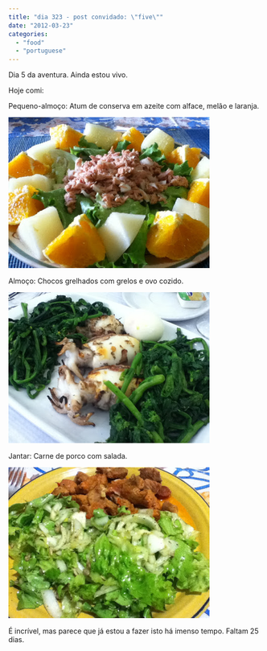 ```yaml
---
title: "dia 323 - post convidado: \"five\""
date: "2012-03-23"
categories: 
  - "food"
  - "portuguese"
---
```


Dia 5 da aventura. Ainda estou vivo.

  

Hoje comi:

  

Pequeno-almoço: Atum de conserva em azeite com alface, melão e laranja.

  

![](images/IMG_0294.JPG)

Almoço: Chocos grelhados com grelos e ovo cozido.

  

![](images/IMG_0298.JPG)

Jantar: Carne de porco com salada.

  

![](images/IMG_0299.JPG)

É incrível, mas parece que já estou a fazer isto há imenso tempo. Faltam 25 dias.
